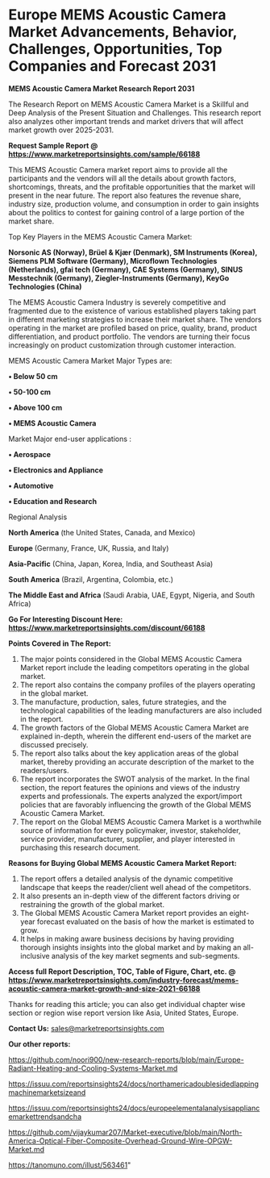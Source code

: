 # Europe MEMS Acoustic Camera Market Advancements, Behavior, Challenges, Opportunities, Top Companies and Forecast 2031

<strong>MEMS Acoustic Camera Market Research Report 2031</strong>

The Research Report on MEMS Acoustic Camera Market is a Skillful and Deep Analysis of the Present Situation and Challenges. This research report also analyzes other important trends and market drivers that will affect market growth over 2025-2031.

<strong>Request Sample Report @ <a href=https://www.marketreportsinsights.com/sample/66188>https://www.marketreportsinsights.com/sample/66188</a></strong>

This MEMS Acoustic Camera market report aims to provide all the participants and the vendors will all the details about growth factors, shortcomings, threats, and the profitable opportunities that the market will present in the near future. The report also features the revenue share, industry size, production volume, and consumption in order to gain insights about the politics to contest for gaining control of a large portion of the market share.

Top Key Players in the MEMS Acoustic Camera Market:

<strong>Norsonic AS (Norway), Brüel & Kjær (Denmark), SM Instruments (Korea), Siemens PLM Software (Germany), Microflown Technologies (Netherlands), gfai tech (Germany), CAE Systems (Germany), SINUS Messtechnik (Germany), Ziegler-Instruments (Germany), KeyGo Technologies (China)</strong>

The MEMS Acoustic Camera Industry is severely competitive and fragmented due to the existence of various established players taking part in different marketing strategies to increase their market share. The vendors operating in the market are profiled based on price, quality, brand, product differentiation, and product portfolio. The vendors are turning their focus increasingly on product customization through customer interaction.

MEMS Acoustic Camera Market Major Types are:

<strong>• Below 50 cm

• 50-100 cm

• Above 100 cm

• MEMS Acoustic Camera</strong>

Market Major end-user applications :

<strong>• Aerospace

• Electronics and Appliance

• Automotive

• Education and Research</strong>

Regional Analysis

</u><strong><b>North America</b></strong> (the United States, Canada, and Mexico)

<strong><b>Europe </b></strong>(Germany, France, UK, Russia, and Italy)

<strong><b>Asia-Pacific</b></strong> (China, Japan, Korea, India, and Southeast Asia)

<strong><b>South America</b></strong> (Brazil, Argentina, Colombia, etc.)

<strong><b>The Middle East and Africa</b></strong> (Saudi Arabia, UAE, Egypt, Nigeria, and South Africa)

<strong>Go For Interesting Discount Here: <a href=https://www.marketreportsinsights.com/discount/66188>https://www.marketreportsinsights.com/discount/66188</a></strong>

<strong>Points Covered in The Report:</strong>
<ol>
  <li>The major points considered in the Global MEMS Acoustic Camera Market report include the leading competitors operating in the global market.</li>
  <li>The report also contains the company profiles of the players operating in the global market.</li>
  <li>The manufacture, production, sales, future strategies, and the technological capabilities of the leading manufacturers are also included in the report.</li>
  <li>The growth factors of the Global MEMS Acoustic Camera Market are explained in-depth, wherein the different end-users of the market are discussed precisely.</li>
  <li>The report also talks about the key application areas of the global market, thereby providing an accurate description of the market to the readers/users.</li>
  <li>The report incorporates the SWOT analysis of the market. In the final section, the report features the opinions and views of the industry experts and professionals. The experts analyzed the export/import policies that are favorably influencing the growth of the Global MEMS Acoustic Camera Market.</li>
  <li>The report on the Global MEMS Acoustic Camera Market is a worthwhile source of information for every policymaker, investor, stakeholder, service provider, manufacturer, supplier, and player interested in purchasing this research document.</li>
</ol>
<strong>Reasons for Buying Global MEMS Acoustic Camera Market Report:</strong>

<ol>
  <li>The report offers a detailed analysis of the dynamic competitive landscape that keeps the reader/client well ahead of the competitors.</li>
  <li>It also presents an in-depth view of the different factors driving or restraining the growth of the global market.</li>
  <li>The Global MEMS Acoustic Camera Market report provides an eight-year forecast evaluated on the basis of how the market is estimated to grow.</li>
  <li>It helps in making aware business decisions by having providing thorough insights insights into the global market and by making an all-inclusive analysis of the key market segments and sub-segments.</li>
</ol>
<strong>Access full Report Description, TOC, Table of Figure, Chart, etc. @ <a href=https://www.marketreportsinsights.com/industry-forecast/mems-acoustic-camera-market-growth-and-size-2021-66188>https://www.marketreportsinsights.com/industry-forecast/mems-acoustic-camera-market-growth-and-size-2021-66188</a></strong>


Thanks for reading this article; you can also get individual chapter wise section or region wise report version like Asia, United States, Europe.

<strong>Contact Us:</strong>
sales@marketreportsinsights.com

<strong>Our other reports:</strong>

<a href=https://github.com/noori900/new-research-reports/blob/main/Europe-Radiant-Heating-and-Cooling-Systems-Market.md>https://github.com/noori900/new-research-reports/blob/main/Europe-Radiant-Heating-and-Cooling-Systems-Market.md</a>

<a href=https://issuu.com/reportsinsights24/docs/northamericadoublesidedlappingmachinemarketsizeand>https://issuu.com/reportsinsights24/docs/northamericadoublesidedlappingmachinemarketsizeand</a>

<a href=https://issuu.com/reportsinsights24/docs/europeelementalanalysisappliancemarkettrendsandcha>https://issuu.com/reportsinsights24/docs/europeelementalanalysisappliancemarkettrendsandcha</a>

<a href=https://github.com/vijaykumar207/Market-executive/blob/main/North-America-Optical-Fiber-Composite-Overhead-Ground-Wire-OPGW-Market.md>https://github.com/vijaykumar207/Market-executive/blob/main/North-America-Optical-Fiber-Composite-Overhead-Ground-Wire-OPGW-Market.md</a>

<a href=https://tanomuno.com/illust/563461>https://tanomuno.com/illust/563461</a>"
